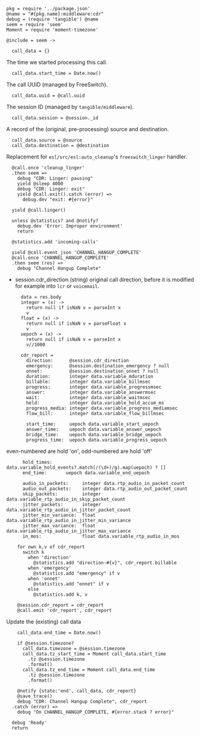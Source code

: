     pkg = require '../package.json'
    @name = "#{pkg.name}:middleware:cdr"
    debug = (require 'tangible') @name
    seem = require 'seem'
    Moment = require 'moment-timezone'

    @include = seem ->

      call_data = {}

The time we started processing this call.

      call_data.start_time = Date.now()

The call UUID (managed by FreeSwitch).

      call_data.uuid = @call.uuid

The session ID (managed by `tangible/middleware`).

      call_data.session = @session._id

A record of the (original, pre-processing) source and destination.

      call_data.source = @source
      call_data.destination = @destination

Replacement for `esl/src/esl:auto_cleanup`'s `freeswitch_linger` handler.

      @call.once 'cleanup_linger'
      .then seem =>
        debug "CDR: Linger: pausing"
        yield @sleep 4000
        debug "CDR: Linger: exit"
        yield @call.exit().catch (error) =>
          debug.dev "exit: #{error}"

      yield @call.linger()

      unless @statistics? and @notify?
        debug.dev 'Error: Improper environment'
        return

      @statistics.add 'incoming-calls'

      yield @call.event_json 'CHANNEL_HANGUP_COMPLETE'
      @call.once 'CHANNEL_HANGUP_COMPLETE'
      .then seem (res) =>
        debug "Channel Hangup Complete"

* session.cdr_direction (string) original call direction, before it is modified for example into `lcr` or `voicemail`.

        data = res.body
        integer = (x) ->
          return null if isNaN v = parseInt x
          v
        float = (x) ->
          return null if isNaN v = parseFloat x
          v
        uepoch = (x) ->
          return null if isNaN v = parseInt x
          v//1000

        cdr_report =
          direction:      @session.cdr_direction
          emergency:      @session.destination_emergency ? null
          onnet:          @session.destination_onnet ? null
          duration:       integer data.variable_mduration
          billable:       integer data.variable_billmsec
          progress:       integer data.variable_progressmsec
          answer:         integer data.variable_answermsec
          wait:           integer data.variable_waitmsec
          held:           integer data.variable_hold_accum_ms
          progress_media: integer data.variable_progress_mediamsec
          flow_bill:      integer data.variable_flow_billmsec

          start_time:     uepoch data.variable_start_uepoch
          answer_time:    uepoch data.variable_answer_uepoch
          bridge_time:    uepoch data.variable_bridge_uepoch
          progress_time:  uepoch data.variable_progress_uepoch

even-numbered are hold 'on', odd-numbered are hold 'off'

          hold_times:     data.variable_hold_events?.match(/(\d+)/g).map(uepoch) ? []
          end_time:       uepoch data.variable_end_uepoch

          audio_in_packets:     integer data.rtp_audio_in_packet_count
          audio_out_packets:    integer data.rtp_audio_out_packet_count
          skip_packets:         integer data.variable_rtp_audio_in_skip_packet_count
          jitter_packets:       integer data.variable_rtp_audio_in_jitter_packet_count
          jitter_min_variance:  float data.variable_rtp_audio_in_jitter_min_variance
          jitter_max_variance:  float data.variable_rtp_audio_in_jitter_max_variance
          in_mos:               float data.variable_rtp_audio_in_mos

        for own k,v of cdr_report
          switch k
            when 'direction'
              @statistics.add "direction-#{v}", cdr_report.billable
            when 'emergency'
              @statistics.add "emergency" if v
            when 'onnet'
              @statistics.add "onnet" if v
            else
              @statistics.add k, v

        @session.cdr_report = cdr_report
        @call.emit 'cdr_report', cdr_report

Update the (existing) call data

        call_data.end_time = Date.now()

        if @session.timezone?
          call_data.timezone = @session.timezone
          call_data.tz_start_time = Moment call_data.start_time
            .tz @session.timezone
            .format()
          call_data.tz_end_time = Moment call_data.end_time
            .tz @session.timezone
            .format()

        @notify {state:'end', call_data, cdr_report}
        @save_trace()
        debug "CDR: Channel Hangup Complete", cdr_report
      .catch (error) =>
        debug "On CHANNEL_HANGUP_COMPLETE, #{error.stack ? error}"

      debug 'Ready'
      return
